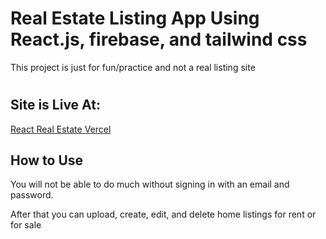 # Real Estate Listing App Using React.js, firebase, and tailwind css

This project is just for fun/practice and not a real listing site 

#

## Site is Live At:

    
[React Real Estate Vercel](https://react-real-estate-practice-olnh.vercel.app/)

## How to Use

You will not be able to do much without signing in with an email and password.

After that you can upload, create, edit, and delete home listings for rent or for sale  